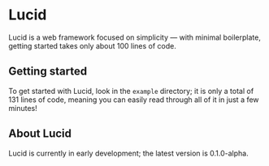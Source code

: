 # Lucid

Lucid is a web framework focused on simplicity — with minimal boilerplate, getting started takes only about 100 lines of code.

## Getting started

To get started with Lucid, look in the `example` directory; it is only a total of 131 lines of code, meaning you can easily read through all of it in just a few minutes!

## About Lucid

Lucid is currently in early development; the latest version is 0.1.0-alpha.
